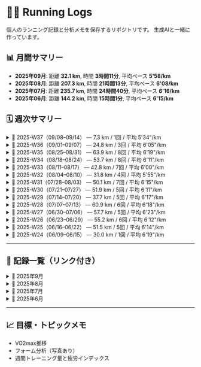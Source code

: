 # 🏃‍♂️ Running Logs

個人のランニング記録と分析メモを保存するリポジトリです。
生成AIと一緒に作っています。

## 📊 月間サマリー


<!-- SUMMARY_START -->
- **2025年09月**: 距離 **32.1 km**, 時間 **3時間11分**, 平均ペース **5'58/km**
- **2025年08月**: 距離 **207.3 km**, 時間 **21時間13分**, 平均ペース **6'08/km**
- **2025年07月**: 距離 **235.7 km**, 時間 **24時間40分**, 平均ペース **6'16/km**
- **2025年06月**: 距離 **144.2 km**, 時間 **15時間1分**, 平均ペース **6'15/km**
<!-- SUMMARY_END -->


## 🗓️ 週次サマリー

<!-- WEEKLY_SUMMARY_START -->
<details>
<summary>📆 2025-W37（09/08–09/14） — 7.3 km / 1回 / 平均 5'34"/km</summary>

- 最長: 7.3 km — [2025-09-08-01](logs/2025-09-08-01.md)
</details>

<details>
<summary>📆 2025-W36（09/01–09/07） — 24.8 km / 3回 / 平均 6'05"/km</summary>

- 最長: 11.7 km — [2025-09-04-01](logs/2025-09-04-01.md)
</details>

<details>
<summary>📆 2025-W35（08/25–08/31） — 63.9 km / 8回 / 平均 6'19"/km</summary>

- 最長: 20.0 km — [2025-08-31-01](logs/2025-08-31-01.md)
</details>

<details>
<summary>📆 2025-W34（08/18–08/24） — 53.7 km / 8回 / 平均 6'11"/km</summary>

- 最長: 15.1 km — [2025-08-19-01](logs/2025-08-19-01.md)
</details>

<details>
<summary>📆 2025-W33（08/11–08/17） — 42.8 km / 7回 / 平均 6'00"/km</summary>

- 最長: 10.1 km — [2025-08-14-01](logs/2025-08-14-01.md)
</details>

<details>
<summary>📆 2025-W32（08/04–08/10） — 31.8 km / 4回 / 平均 5'55"/km</summary>

- 最長: 10.2 km — [2025-08-08-01](logs/2025-08-08-01.md)
</details>

<details>
<summary>📆 2025-W31（07/28–08/03） — 50.1 km / 7回 / 平均 6'15"/km</summary>

- 最長: 10.4 km — [2025-07-29](logs/2025-07-29.md)
</details>

<details>
<summary>📆 2025-W30（07/21–07/27） — 51.9 km / 5回 / 平均 6'11"/km</summary>

- 最長: 16.3 km — [2025-07-27](logs/2025-07-27.md)
</details>

<details>
<summary>📆 2025-W29（07/14–07/20） — 37.7 km / 5回 / 平均 6'17"/km</summary>

- 最長: 10.2 km — [2025-07-17](logs/2025-07-17.md)
</details>

<details>
<summary>📆 2025-W28（07/07–07/13） — 60.9 km / 6回 / 平均 6'18"/km</summary>

- 最長: 21.1 km — [2025-07-12](logs/2025-07-12.md)
</details>

<details>
<summary>📆 2025-W27（06/30–07/06） — 57.7 km / 5回 / 平均 6'23"/km</summary>

- 最長: 30.0 km — [2025-07-05](logs/2025-07-05.md)
</details>

<details>
<summary>📆 2025-W26（06/23–06/29） — 55.2 km / 6回 / 平均 6'12"/km</summary>

- 最長: 20.1 km — [2025-06-29](logs/2025-06-29.md)
</details>

<details>
<summary>📆 2025-W25（06/16–06/22） — 51.5 km / 5回 / 平均 6'14"/km</summary>

- 最長: 20.7 km — [2025-06-22](logs/2025-06-22.md)
</details>

<details>
<summary>📆 2025-W24（06/09–06/15） — 30.0 km / 1回 / 平均 6'19"/km</summary>

- 最長: 30.0 km — [2025-06-15](logs/2025-06-15.md)
</details>

<!-- WEEKLY_SUMMARY_END -->


---


## 📅 記録一覧（リンク付き）

<!-- RECORD_LIST_START -->
<details>
<summary>📂 2025年9月</summary>

<!-- RECORD_LIST_2025_09_START -->
- [2025-09-08-01](logs/2025-09-08-01.md)
- [2025-09-04-01](logs/2025-09-04-01.md)
- [2025-09-03-01](logs/2025-09-03-01.md)
- [2025-09-01-01](logs/2025-09-01-01.md)
<!-- RECORD_LIST_2025_09_END -->
</details>

<details>
<summary>📂 2025年8月</summary>

<!-- RECORD_LIST_2025_08_START -->
- [2025-08-31-01](logs/2025-08-31-01.md)
- [2025-08-30-02](logs/2025-08-30-02.md)
- [2025-08-30-01](logs/2025-08-30-01.md)
- [2025-08-29-01](logs/2025-08-29-01.md)
- [2025-08-28-01](logs/2025-08-28-01.md)
- [2025-08-27-01](logs/2025-08-27-01.md)
- [2025-08-26-01](logs/2025-08-26-01.md)
- [2025-08-25-01](logs/2025-08-25-01.md)
- [2025-08-24-03](logs/2025-08-24-03.md)
- [2025-08-24-02](logs/2025-08-24-02.md)
- [2025-08-24-01](logs/2025-08-24-01.md)
- [2025-08-22-01](logs/2025-08-22-01.md)
- [2025-08-21-01](logs/2025-08-21-01.md)
- [2025-08-20-01](logs/2025-08-20-01.md)
- [2025-08-19-01](logs/2025-08-19-01.md)
- [2025-08-18-01](logs/2025-08-18-01.md)
- [2025-08-16-02](logs/2025-08-16-02.md)
- [2025-08-16-01](logs/2025-08-16-01.md)
- [2025-08-15-01](logs/2025-08-15-01.md)
- [2025-08-14-01](logs/2025-08-14-01.md)
- [2025-08-13-02](logs/2025-08-13-02.md)
- [2025-08-13-01](logs/2025-08-13-01.md)
- [2025-08-11-01](logs/2025-08-11-01.md)
- [2025-08-08-01](logs/2025-08-08-01.md)
- [2025-08-07-01](logs/2025-08-07-01.md)
- [2025-08-06-01](logs/2025-08-06-01.md)
- [2025-08-05-01](logs/2025-08-05-01.md)
- [2025-08-03-01](logs/2025-08-03-01.md)
- [2025-08-02-01](logs/2025-08-02-01.md)
<!-- RECORD_LIST_2025_08_END -->
</details>

<details>
<summary>📂 2025年7月</summary>

<!-- RECORD_LIST_2025_07_START -->
- [2025-07-31-01](logs/2025-07-31-01.md)
- [2025-07-30](logs/2025-07-30.md)
- [2025-07-30-02](logs/2025-07-30-02.md)
- [2025-07-29](logs/2025-07-29.md)
- [2025-07-28](logs/2025-07-28.md)
- [2025-07-27](logs/2025-07-27.md)
- [2025-07-25](logs/2025-07-25.md)
- [2025-07-24](logs/2025-07-24.md)
- [2025-07-23](logs/2025-07-23.md)
- [2025-07-22](logs/2025-07-22.md)
- [2025-07-18](logs/2025-07-18.md)
- [2025-07-17](logs/2025-07-17.md)
- [2025-07-16](logs/2025-07-16.md)
- [2025-07-15](logs/2025-07-15.md)
- [2025-07-14](logs/2025-07-14.md)
- [2025-07-12](logs/2025-07-12.md)
- [2025-07-11](logs/2025-07-11.md)
- [2025-07-10](logs/2025-07-10.md)
- [2025-07-09](logs/2025-07-09.md)
- [2025-07-08](logs/2025-07-08.md)
- [2025-07-07](logs/2025-07-07.md)
- [2025-07-05](logs/2025-07-05.md)
- [2025-07-04](logs/2025-07-04.md)
- [2025-07-03](logs/2025-07-03.md)
- [2025-07-02](logs/2025-07-02.md)
<!-- RECORD_LIST_2025_07_END -->
</details>

<details>
<summary>📂 2025年6月</summary>

<!-- RECORD_LIST_2025_06_START -->
- [2025-06-30](logs/2025-06-30.md)
- [2025-06-29](logs/2025-06-29.md)
- [2025-06-27](logs/2025-06-27.md)
- [2025-06-26](logs/2025-06-26.md)
- [2025-06-25](logs/2025-06-25.md)
- [2025-06-24](logs/2025-06-24.md)
- [2025-06-23](logs/2025-06-23.md)
- [2025-06-22](logs/2025-06-22.md)
- [2025-06-20](logs/2025-06-20.md)
- [2025-06-19](logs/2025-06-19.md)
- [2025-06-18](logs/2025-06-18.md)
- [2025-06-16](logs/2025-06-16.md)
- [2025-06-15](logs/2025-06-15.md)
<!-- RECORD_LIST_2025_06_END -->
</details>

<!-- RECORD_LIST_END -->





---

## 📈 目標・トピックメモ

- VO2max推移
- フォーム分析（写真あり）
- 週間トレーニング量と疲労インデックス